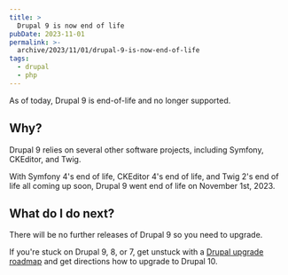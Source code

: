 ```yaml
---
title: >
  Drupal 9 is now end of life
pubDate: 2023-11-01
permalink: >-
  archive/2023/11/01/drupal-9-is-now-end-of-life
tags:
  - drupal
  - php
---
```


As of today, Drupal 9 is end-of-life and no longer supported.

## Why?

Drupal 9 relies on several other software projects, including Symfony, CKEditor, and Twig.

With Symfony 4's end of life, CKEditor 4's end of life, and Twig 2's end of life all coming up soon, Drupal 9 went end of life on November 1st, 2023.

## What do I do next?

There will be no further releases of Drupal 9 so you need to upgrade.

If you're stuck on Drupal 9, 8, or 7, get unstuck with a [Drupal upgrade roadmap][roadmap] and get directions how to upgrade to Drupal 10.

[roadmap]: https://www.oliverdavies.uk/drupal-upgrade 
